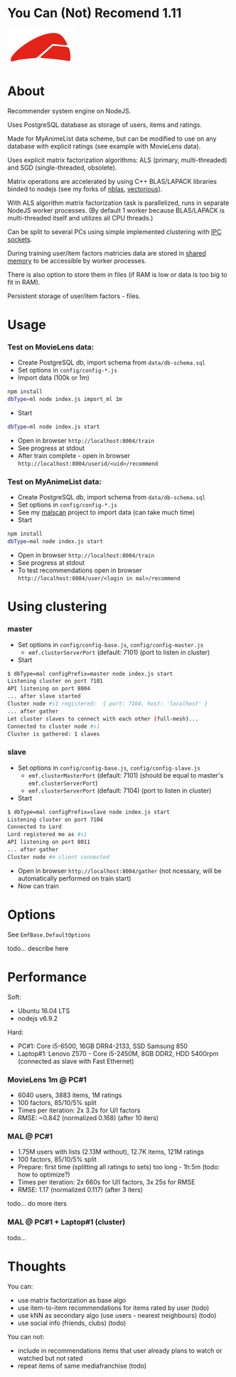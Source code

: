 # You Can (Not) Recomend 1.11 #

![logo.png](logo.png)

# About
Recommender system engine on NodeJS.

Uses PostgreSQL database as storage of users, items and ratings.

Made for MyAnimeList data scheme, but can be modified to use on any database with explicit ratings 
(see example with MovieLens data).

Uses explicit matrix factorization algorithms: ALS (primary, multi-threaded) and SGD (single-threaded, obsolete).

Matrix operations are accelerated by using C++ BLAS/LAPACK libraries binded to nodejs (see my forks of [nblas](https://www.npmjs.com/package/nblas-plus), [vectorious](https://www.npmjs.com/package/vectorious-plus)).

With ALS algorithm matrix factorization task is parallelized, runs in separate NodeJS worker processes. 
(By default 1 worker because BLAS/LAPACK is multi-threaded itself and utilizes all CPU threads.) 

Can be split to several PCs using simple implemented clustering with [IPC sockets](https://www.npmjs.com/package/quick-tcp-socket).

During training user/item factors matricies data are stored in [shared memory](https://www.npmjs.com/package/shm-typed-array) to be accessible by worker processes.

There is also option to store them in files (if RAM is low or data is too big to fit in RAM). 

Persistent storage of user/item factors - files.


# Usage
### Test on MovieLens data:
- Create PostgreSQL db, import schema from `data/db-schema.sql`
- Set options in `config/config-*.js`
- Import data (100k or 1m)
```bash
npm install
dbType=ml node index.js import_ml 1m
```
- Start
```bash
dbType=ml node index.js start
```
- Open in browser `http://localhost:8004/train`
- See progress at stdout
- After train complete - open in browser `http://localhost:8004/userid/<uid>/recommend`

### Test on MyAnimeList data:
- Create PostgreSQL db, import schema from `data/db-schema.sql`
- Set options in `config/config-*.js`
- See my [malscan](http://github.com/ukrbublik/malscan) project to import data (can take much time)
- Start
```bash
npm install
dbType=mal node index.js start
```
- Open in browser `http://localhost:8004/train`
- See progress at stdout
- To test recommendations open in browser `http://localhost:8004/user/<login in mal>/recommend`


# Using clustering

### master
- Set options in `config/config-base.js`, `config/config-master.js`
  - `emf.clusterServerPort` (default: 7101) (port to listen in cluster)
- Start
```bash
$ dbType=mal configPrefix=master node index.js start
Listening cluster on port 7101
API listening on port 8004
... after slave started
Cluster node #s1 registered:  { port: 7104, host: 'localhost' }
... after gather
Let cluster slaves to connect with each other (full-mesh)...
Connected to cluster node #s1
Cluster is gathered: 1 slaves
```

### slave
- Set options in `config/config-base.js`, `config/config-slave.js`
  - `emf.clusterMasterPort` (default: 7101) (should be equal to master's `emf.clusterServerPort`)
  - `emf.clusterServerPort` (default: 7104) (port to listen in cluster)
- Start
```bash
$ dbType=mal configPrefix=slave node index.js start
Listening cluster on port 7104
Connected to Lord
Lord registered me as #s1
API listening on port 8011
... after gather
Cluster node #m client connected
```

- Open in browser `http://localhost:8004/gather` 
  (not ncessary, will be automatically performed on train start)
- Now can train


# Options
See `EmfBase.DefaultOptions`

todo... describe here


# Performance
Soft: 

- Ubuntu 16.04 LTS
- nodejs v6.9.2

Hard:

- PC#1: Core i5-6500, 16GB DRR4-2133, SSD Samsung 850
- Laptop#1: Lenovo Z570 - Core i5-2450M, 8GB DDR2, HDD 5400rpm (connected as slave with Fast Ethernet)

### MovieLens 1m @ PC#1
- 6040 users, 3883 items, 1M ratings
- 100 factors, 85/10/5% split
- Times per iteration: 2x 3.2s for U/I factors
- RMSE: ~0.842 (normalized 0.168) (after 10 iters)

### MAL @ PC#1
- 1.75M users with lists (2.13M without), 12.7K items, 121M ratings
- 100 factors, 85/10/5% split
- Prepare: first time (splitting all ratings to sets) too long - 1h:5m (todo: how to optimize?)
- Times per iteration: 2x 660s for U/I factors, 3x 25s for RMSE
- RMSE: 1.17 (normalized 0.117) (after 3 iters)

todo... do more iters

### MAL @ PC#1 + Laptop#1 (cluster)
todo...


# Thoughts
You can:

- use matrix factorization as base algo
- use item-to-item recommendations for items rated by user (todo)
- use kNN as secondary algo (use users - nearest neighbours) (todo)
- use social info (friends, clubs) (todo)

You can not:

- include in recommendations items that user already plans to watch or watched but not rated
- repeat items of same mediafranchise (todo)

